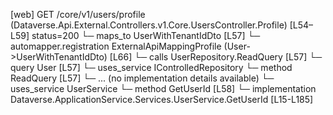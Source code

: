 [web] GET /core/v1/users/profile  (Dataverse.Api.External.Controllers.v1.Core.UsersController.Profile)  [L54–L59] status=200
  └─ maps_to UserWithTenantIdDto [L57]
    └─ automapper.registration ExternalApiMappingProfile (User->UserWithTenantIdDto) [L66]
  └─ calls UserRepository.ReadQuery [L57]
  └─ query User [L57]
  └─ uses_service IControlledRepository<User>
    └─ method ReadQuery [L57]
      └─ ... (no implementation details available)
  └─ uses_service UserService
    └─ method GetUserId [L58]
      └─ implementation Dataverse.ApplicationService.Services.UserService.GetUserId [L15-L185]

